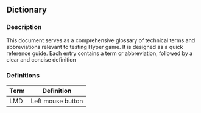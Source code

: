 ## Dictionary

### Description
This document serves as a comprehensive glossary of technical terms and abbreviations relevant to testing Hyper game. It is designed as a quick reference guide. Each entry contains a term or abbreviation, followed by a clear and concise definition

### Definitions
| Term | Definition |
| -------- | -------- |
| LMD | Left mouse button |